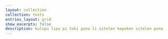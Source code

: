 ```yaml
---
layout: collection
collection: texts
entries_layout: grid
show_excerpts: false
description: kulupu lipu pi toki pona li sitelen kepeken sitelen pona
---
```

